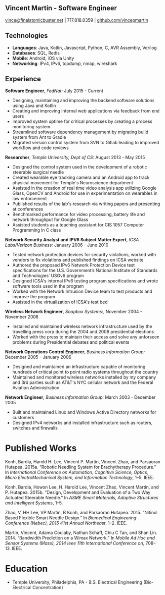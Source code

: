 Vincent Martin - Software Engineer 
---------------
vince@finalatomicbuster.net | 717.818.0359 | [github.com/vincepmartin](http://github.com/vincepmartin)

Technologies
---------------
* **Languages**: Java, Kotlin, Javascript, Python, C, AVR Assembly, Verilog
* **Databases**: SQL, Redis
* **Mobile**: Android, iOS via Unity
* **Networking**: IPv4, IPv6, tcpdump, nmap, wireshark

Experience
----------
**Software Engineer**, *FedNat:* July 2015 - Current
* Designing, maintaining and improving the backend software solutions using Java and Kotlin
* Creating and improving internal web applications via feedback from end users 
* Improved system uptime for critical processes by creating a process monitoring system
* Streamlined software dependency management by migrating build system from Ant to Gradle
* Migrated version control system from SVN to Gitlab leading to improved workflow and code reviews

**Researcher**, *Temple University, Dept of CS:* August 2013 - May 2015
* Designed the control system used in the development of a robotic steerable surgical needle 
* Created wearable eye tracking camera and an Android app to track physical movement for Temple's Neuroscience department
* Assisted in the creation of real time video analysis app utilizing Google Glass, OpenCV and Android for use in experimentation on wearables in law enforcement
* Published results of the lab's research via writing papers and presenting at conferences
* Benchmarked performance for video processing, battery life and network throughput for Google Glass
* Assisted students as a teaching assistant for CIS 1057 Computer Programming in C class

**Network Security Analyst and IPV6 Subject Matter Expert**, *ICSA Labs/Verizon Business:* January 2006 - June 2010
* Tested network protection devices for security violations, worked with vendors to fix violations and published findings on ICSA website
* Authored the proposed IPv6 Network Protection Device test specifications for the U.S. Government’s National Institute of Standards and Technologies’ USGv6 program
* Designed ICSA's internal IPv6 testing program specifications and wrote software tools used in the program
* Worked with the Network Intrusion Device team to test products and improve the program 
* Assisted in the virtualization of ICSA's test bed

**Wireless Network Engineer**, *Soapbox Systems:*, November 2004 - November 2008
* Installed and maintained wireless network infrastructure used by the travelling press corp during the 2004 and 2008 presidential elections
* Worked with the press to maintain their access and solve any unforseen problems during Presidential debates and political events

**Network Operations Control Engineer**, *Business Information Group:* December 2005 - January 2006
* Designed and maintained an infrastructure capable of monitoring hundreds of critical point to point radio systems throughout the country
* Maintained and monitored wireless networks installed by my company and 3rd parties such as AT&T's NYC cellular network and the Federal Aviation Administration

**Network Engineer**, *Business Information Group:* March 2003 - December 2005
* Built and maintained Linux and Windows Active Directory networks for customers
* Designed IPv4 networks and installed infrastructure such as routers, switches and firewalls

Published Works
=========
Konh, Bardia, Harold H. Lee, Vincent P. Martin, Vincent Zhao, and Parsaoran Hutapea. 2015a. “Robotic Needling System for Brachytherapy Procedure.” In _International Conference on Automation, Cognitive Science, Optics, Micro ElectroMechanical System, and Information Technology_, 1–5\. IEEE.

Konh, Bardia, Howon Lee, H. Harold Lee, Vincent Zhao, Vincent Martin, and P. Hutapea. 2015b. “Design, Development and Evaluation of a Two Way Actuated Steerable Needle.” In _ASME Smart Materials, Adaptive Structures and Intelligent Systems_, 1–5.

Zhao, V, HH Lee, VP Martin, B Konh, and Parsaoran Hutapea. 2015\. “Nitinol Based Flexible Smart Needle Design.” In _Biomedical Engineering Conference (Nebec), 2015 41st Annual Northeast_, 1–2\. IEEE.

Martin, Vincent, Adama Coulaby, Nathan Schaff, Chiu C Tan, and Shan Lin. 2014\. “Bandwidth Prediction on a Wimax Network.” In _Mobile Ad Hoc and Sensor Systems (Mass), 2014 Ieee 11th International Conference on_, 708–13\. IEEE.

Education
=========
* Temple University, Philadelphia, PA - B.S. Electrical Engineering (Bio-Electrical Concentration)